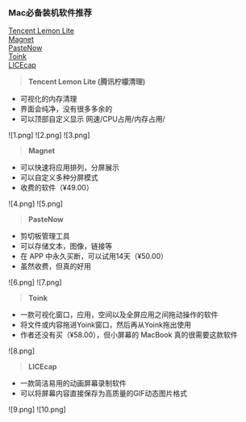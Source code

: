 ### Mac必备装机软件推荐

[Tencent Lemon Lite](https://apps.apple.com/cn/app/%E8%85%BE%E8%AE%AF%E6%9F%A0%E6%AA%AC%E6%B8%85%E7%90%86-lemon-cleaner/id1449962996?mt=12)<br>
[Magnet](https://apps.apple.com/cn/app/magnet/id441258766?mt=12)<br>
[PasteNow](https://apps.apple.com/cn/app/pastenow-%E5%89%AA%E8%B4%B4%E6%9D%BF%E5%B7%A5%E5%85%B7/id1552536109)<br>
[Toink](https://apps.apple.com/cn/app/yoink-%E6%8B%96%E6%94%BE%E4%B9%9F%E5%8F%AF%E4%BB%A5%E8%BD%BB%E6%9D%BE%E8%87%AA%E5%A6%82/id457622435?mt=12)<br>
[LICEcap](https://www.macz.com/mac/6.html?id=NzY5NTA5Jl8mMjcuMTg2LjEyNy4xOTU%3D)<br>


> **Tencent Lemon Lite (腾讯柠檬清理)**

- 可视化的内存清理
- 界面会纯净，没有很多多余的
- 可以顶部自定义显示 网速/CPU占用/内存占用/

![1.png]
![2.png]
![3.png]


> **Magnet**

- 可以快速将应用排列，分屏展示
- 可以自定义多种分屏模式
- 收费的软件（¥49.00）

![4.png]
![5.png]

> **PasteNow**

- 剪切板管理工具
- 可以存储文本，图像，链接等
- 在 APP 中永久买断，可以试用14天（¥50.00）
- 虽然收费，但真的好用

![6.png]
![7.png]

> **Toink**

- 一款可视化窗口，应用，空间以及全屏应用之间拖动操作的软件
- 将文件或内容拖进Yoink窗口，然后再从Yoink拖出使用
- 作者还没有买（¥58.00），但小屏幕的 MacBook 真的很需要这款软件

![8.png]

> **LICEcap**

- 一款简洁易用的动画屏幕录制软件
- 可以将屏幕内容直接保存为高质量的GIF动态图片格式

![9.png]
![10.png]
